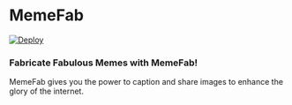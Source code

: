 # MemeFab

[![Deploy](https://www.herokucdn.com/deploy/button.svg)](https://www.heroku.com/deploy/?template=https://github.com/heroku/memefab)


### Fabricate Fabulous Memes with MemeFab!

MemeFab gives you the power to caption and share images to enhance the glory
of the internet.
